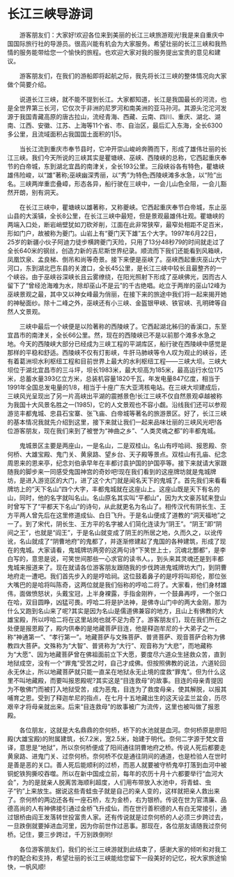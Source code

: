 # 长江三峡导游词
　　游客朋友们：大家好!欢迎各位来到美丽的长江三峡旅游观光!我是来自重庆中国国际旅行社的导游员。很高兴能有机会为大家服务。希望壮丽的长江三峡和我热情的服务能带给您一个愉快的旅程。也欢迎大家对我的服务提出宝贵的意见和建议。

　　游客朋友们，在我们的游船即将起航之际，我先将长江三峡的整体情况向大家做个简要介绍。

　　说道长江三峡，就不能不提到长江。大家都知道，长江是我国最长的河流，也是全世界第三长河，它仅次于非洲的尼罗河和南美洲的亚马孙河。其源头沱沱河发源于我国青藏高原的唐古拉山，流经青海、西藏、云南、四川、重庆、湖北、湖南、江西、安徽、江苏、上海等11个省、市、自治区，最后汇入东海，全长6300多公里，且流域面积占我国国土面积的1|5。

　　当长江流到重庆市奉节县时，它冲开崇山峻岭奔腾而下，形成了雄伟壮丽的长江三峡。我们今天所说的三峡其实是瞿塘峡、巫峡、西陵峡的总称，它西起重庆奉节的白帝城，东到湖北宜昌的南津关，全长193公里。三段峡谷各有特色，瞿塘峡雄伟险峻，以“雄”著称;巫峡幽深秀丽，以“秀”为特色;西陵峡滩多水急，以“险”出名。三峡两岸重峦叠嶂，形态各异，船行驶在三峡中，一会儿山色全阻，一会儿豁然开朗，别有洞天。

　　在长江三峡中，瞿塘峡以雄著称，又称夔峡。它西起重庆奉节白帝城，东止巫山县的大溪镇，全长8公里，在长江三峡中最短，但是景观最雄伟壮观。瞿塘峡的两端入口处，断岩峭壁犹如刀砍斧削，江面在此非常狭窄，最窄处相距不足百米，形如门户，故被称为夔门。山岩上有“夔门天下雄”五个大字。1997年6月22日，25岁的新疆小伙子阿迪力徒步横跨夔门天险，只用了13分48秒79的时间就走过了全长640米的钢丝，创造力新的吉尼斯世界纪录。顺流而下我们还能看到风箱峡，凤凰饮泉、孟良梯、倒吊和尚等奇景。接下来便是巫峡了。巫峡西起重庆巫山大宁河口，东到湖北巴东县的关渡口，全长45公里，是长江三峡中较长且最整齐的一个峡谷。由于巫峡谷深峡长且云雾缭绕，在阳光照射下形成了巫峡佛光，因而古人留下了“曾经沧海难为水，除却巫山不是云”的千古绝唱。屹立于两岸的巫山12峰为巫峡景观之最，其中又以神女峰最为俏丽，在接下来的旅途中我们将一起来揭开她的神秘面纱。除十二峰之外，巫峡还有小三峡、金盔银甲峡、铁官峡、孔明碑等自然人文景观。

　　三峡中最后一个峡便是以险著称的西陵峡了。它西起湖北秭归的香溪口，东至宜昌市的南津关，全长66公里。然，现在的西陵峡已不是以前那个滩多水急之地。今天的西陵峡大部分已经成为三峡工程的平湖库区，船行驶在西陵峡中感觉是那样的平稳和舒适。西陵峡不仅有灯影峡，牛肝马肺峡等令人叹为观止的峡谷，还有着葛洲坝水利枢纽工程和目前世界上最大的水利枢纽工程——三峡大坝。三峡大坝位于湖北宜昌市的三斗坪，坝长1983米，最大坝高为185米，最高运行水位175米，总蓄水量393亿立方米，总装机容量1820千瓦，年发电量847亿度，相当于1991年全国总发电量的1/8，相当于十座广东大亚湾核电站。在三峡大坝建成后，三峡风光呈现出了另一片高峡出平湖的震撼景色!长江三峡不仅自然景观卓越被称为我国十大风景名胜之一(1985)，它的人文景观也不容小觑。沿线我们还可以参观游览丰都鬼城、忠县石宝寨、张飞庙、白帝城等著名的旅游景区。好了，长江三峡的基本情况我就先介绍到这里，接下来就让我们一起来品味壮丽的三峡风光吧!各位游客朋友，现在我们来到了被誉为“神曲之乡”、“人类灵魂之都”的丰都鬼城。

　　鬼城景区主要是两座山，一是名山，二是双桂山。名山有哼哈祠、报恩殿、奈何桥、大雄宝殿、鬼门关、黄泉路、望乡台、天子殿等景点。双桂山有孔庙、纪念周恩来的恩来亭，纪念刘伯承早年在丰都讨袁护国的护国亭等。接下来就请大家跟随我的脚步来一同感受鬼国神宫的奇妙吧!现在我们看到的这座牌坊就是鬼城牌坊，是进入游览区的大门，进了这个大门就是闻名天下的鬼城了。首先我们来看看牌坊上的“天下名山”四个大字，丰都鬼城就在这座山上。这座山既是天下有名的山，同时，他的名字就叫名山。名山原名其实叫“平都山”，因为大文豪苏轼来登山时曾写下了“平都天下名山”的诗句，从此就更名为名山了。相传汉代有阴长生、王方平两人曾先后在这里修道成仙、白日飞升。于是名山便成了道教的“洞天福地”之一了。到了宋代，阴长生、王方平的名字被人们简化连读为“阴王”。“阴王”即“阴间之王”，也就是“阎王”，于是名山就变成了阴王的所居之地，久而久之，以讹传讹，名山就成了“阴曹地府”的鬼都了，并逐渐修建起了鬼国的各种建筑，形成了现在的鬼城。大家请看，鬼城牌坊两旁的这两句诗“下笑世上士，沉魂北酆都”，是李白写的，意思是说，可笑世间那些一心求官的读书人。，到头来其灵魂还是到丰都鬼城来报道来了。现在就请各位游客朋友跟随我的步伐跨进鬼城牌坊大门，到阴曹地府走一遭吧。我们首先步入的是哼哈祠。这位鼓着鼻子的是哼将叫郑伦，那位张大嘴巴的是哈将叫陈奇，这两位就是我们俗称的哼哈二将了。大家看，他们身材雄伟，面做愤怒状，头戴宝冠，上半身裸露，手指金刚杵，一个鼓鼻再哼，一个张口在哈，双目圆睁，凶猛可畏。哼哈二将是护法神，是佛寺山门中的两大金刚，那为什么又跑到名山来了呢?其实是因为名山是儒道佛兼容的地方，且山上有佛教的大雄宝殿，所以哼哈二将在这里站岗也就不足为奇了。游客朋友们，现在我们所在之处便是报恩殿了，殿内供奉的是地藏菩萨目连，他是释迦牟尼的十大弟子之一，称“神通第一”、“孝行第一”。地藏菩萨与文殊菩萨、普贤菩萨、观音菩萨合称为佛教四大菩萨。文殊称为“大智”、普贤称为“大行”、观音称为“大悲”，而地藏称为“大愿”、因为地藏菩萨曾在佛祖面前立下大愿，要度尽六道众生拯救众苦，直到地狱成空，没有一个“罪鬼”受苦之时，自己才成佛。但按照佛教的说法，六道轮回永无休止，所以地藏菩萨就只能一直呆在地狱永无止境的度救“罪鬼”。但为什么这里不叫地藏殿，而要叫报恩殿呢?其实这是“目连救母”的故事。目连的母亲青提因为不敬佛门而被打入地狱受苦，成为恶鬼，目连为了救度母亲，使其解脱，以报其哺育之恩。受到了释迦牟尼的指点，在七月十五地藏出生的这天设盂兰盆会，历尽艰辛才将母亲就出来。后来“目连救母”的故事被广为流传，这里也被叫做了报恩殿。

　　各位朋友，这就是大名鼎鼎的奈何桥，桥下的水池就是血河。奈何桥原是廖阳殿(大雄宝殿)的附属建筑，长7.2米，宽2.5米，始建于明代。奈何二字源于梵文音译，意思是“地狱”，所以奈何桥便成了阳间通往阴曹地府之桥。传说人死后都要走黄泉路、进鬼门关、过奈何桥。奈何桥不仅是通往阴间的通道，也是检验人在世时是善是恶的关口。善人死后能顺利的过桥，而恶人就要被守桥鬼卒打落到血河中被铜蛇铁狗撕咬吞噬。所以在新中国成立前，每年的农历十月十六都要举行“血河大会”，为的是就亲人脱离苦海顺利超度，人们用布带放入水池中，将青蛙、虫子“钓”上来放生。据说这些青蛙虫子就是自己的亲人变的，这样就把亲人救出来了。奈何桥的两边还各有一座石桥，左为金桥，右为银桥。传说在世为官清廉、品德高尚的人有神佛接引通过金桥飞升成仙，而在世行善积德的人有白无常接引，通过银桥由阎王发落转世投富贵人家。还有传说就是过奈何桥的人必须三步跨过去，一旦跌倒就要掉进血河里，因为你前世作过恶事。那现在，各位朋友请随我过奈何桥。记住，要三步跨过，千万别跌倒哟!

　　各位游客朋友们，我们的长江三峡游就到此结束了，感谢大家的倾听和对我工作的配合和支持，希望壮丽的长江三峡能给您留下一段美好的记忆，祝大家旅途愉快，一帆风顺!

